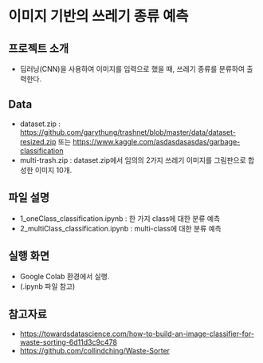 # 이미지 기반의 쓰레기 종류 예측

## 프로젝트 소개
- 딥러닝(CNN)을 사용하여 이미지를 입력으로 했을 때, 쓰레기 종류를 분류하여 출력한다.

## Data
- dataset.zip : https://github.com/garythung/trashnet/blob/master/data/dataset-resized.zip 또는 https://www.kaggle.com/asdasdasasdas/garbage-classification
- multi-trash.zip : dataset.zip에서 임의의 2가지 쓰레기 이미지를 그림판으로 합성한 이미지 10개.

## 파일 설명
- 1_oneClass_classification.ipynb : 한 가지 class에 대한 분류 예측
- 2_multiClass_classification.ipynb : multi-class에 대한 분류 예측

## 실행 화면
- Google Colab 환경에서 실행.
- (.ipynb 파일 참고)

## 참고자료
- https://towardsdatascience.com/how-to-build-an-image-classifier-for-waste-sorting-6d11d3c9c478
- https://github.com/collindching/Waste-Sorter
